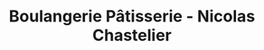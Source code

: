 ---
title: "Boulangerie Pâtisserie - Nicolas Chastelier"
url: /saint-germain-du-corbeis/boulangerie-patisserie-nicolas-chastelier/
shop: Bäckerei
---
